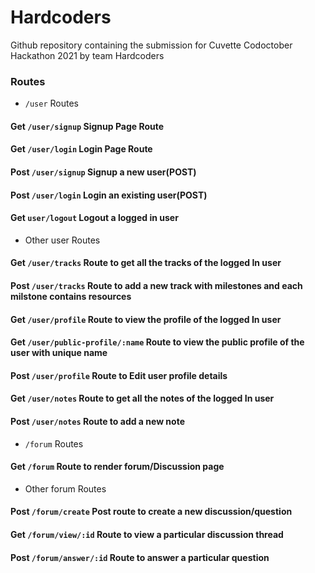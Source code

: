 # Hardcoders
Github repository containing the submission for Cuvette Codoctober Hackathon 2021 by team Hardcoders

### Routes 


- `/user` Routes

#### Get `/user/signup` Signup Page Route
#### Get `/user/login` Login Page Route
#### Post `/user/signup` Signup a new user(POST)
#### Post `/user/login` Login an existing user(POST)
#### Get `user/logout` Logout a logged in user

- Other user Routes

#### Get `/user/tracks` Route to get all the tracks of the logged In user
#### Post `/user/tracks` Route to add a new track with milestones and each milstone contains resources
#### Get `/user/profile` Route to view the profile of the logged In user
#### Get `/user/public-profile/:name` Route to view the public profile of the user with unique name
#### Post `/user/profile` Route to Edit user profile details
#### Get `/user/notes` Route to get all the notes of the logged In user
#### Post `/user/notes` Route to add a new note

- `/forum` Routes

#### Get `/forum` Route to render forum/Discussion page

- Other forum Routes

#### Post `/forum/create` Post route to create a new discussion/question
#### Get `/forum/view/:id` Route to view a particular discussion thread
#### Post `/forum/answer/:id` Route to answer a particular question

